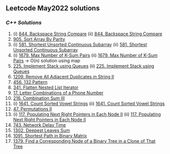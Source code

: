 ## Leetcode May2022 solutions

### <em> C++ Solutions </em>
1. (i) [844. Backspace String Compare](/May2022/C%2B%2B/844.md)  (ii) [844. Backspace String Compare](/May2022/C%2B%2B/backspaceStrCmp.cpp) 
2. [905. Sort Array By Parity](/May2022/C%2B%2B/905.md)
3. (i) [581. Shortest Unsorted Continuous Subarray](/May2022/C%2B%2B/581.md)  (ii) [581. Shortest Unsorted Continuous Subarray](/May2022/C%2B%2B/shortUnsortedContinuousSubarr.cpp)
4. (i) [1679. Max Number of K-Sum Pairs](/May2022/C%2B%2B/1679.md)  (ii) [1679. Max Number of K-Sum Pairs](/May2022/C%2B%2B/Max_num_of_k_sumPairs.cpp) -> O(n) solution using map
5. [225. Implement Stack using Queues](/May2022/C%2B%2B/225.md)  (ii) [225. Implement Stack using Queues](/May2022/C++/Implementing_stack_using_queues.cpp)
6. [1209. Remove All Adjacent Duplicates in String II](/May2022/C%2B%2B/1209.md)
7. [456. 132 Pattern](/May2022/C%2B%2B/456.md)
8. [341. Flatten Nested List Iterator](/May2022/C%2B%2B/341.md)
9. [17. Letter Combinations of a Phone Number](/May2022/C%2B%2B/17.md)
10. [216. Combination Sum III](/May2022/C%2B%2B/216.md)
11. (i) [1641. Count Sorted Vowel Strings](/May2022/C++/Count_Sorted_Vowel_Strings.cpp)  (ii) [1641. Count Sorted Vowel Strings](/May2022/C%2B%2B/1641.md)
12. [47. Permutations II](/May2022/C%2B%2B/47.md)
13. (i) [117. Populating Next Right Pointers in Each Node II](/May2022/C%2B%2B/117.md)  (ii) [117. Populating Next Right Pointers in Each Node II](/May2022/C++/Populatin_Next_Right_pointers_in_each_Node.cpp)
14. [743. Network Delay Time](/May2022/C%2B%2B/743.md)
15. [1302. Deepest Leaves Sum](/May2022/C%2B%2B/1302.md)
16. [1091. Shortest Path in Binary Matrix](/May2022/C%2B%2B/1091.md)
17. [1379. Find a Corresponding Node of a Binary Tree in a Clone of That Tree](/May2022/C%2B%2B/1379.md)
